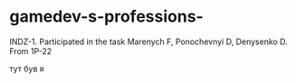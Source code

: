 # gamedev-s-professions-
INDZ-1. Participated in the task Marenych F, Ponochevnyi D, Denysenko D. From 1P-22

тут був я
